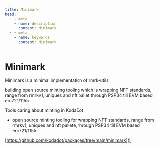 ```yaml
---
title: Minimark
head:
  - - meta
    - name: description
      content: Minimark
  - - meta
    - name: keywords
      content: Minimark
---
```


# Minimark

Minimark is a minimal implementation of rmrk-utils

building open source minting tooling which is wrapping NFT standards, range from rmrkv1, uniques and nft pallet through PSP34 till EVM based erc721/1155


Tools caring about minting in KodaDot

 - open source minting tooling for wrapping NFT standards, range from rmrkv1, uniques and nft pallete, through PSP34 till EVM based erc721/1155

[https://github.com/kodadot/packages/tree/main/minimark]()